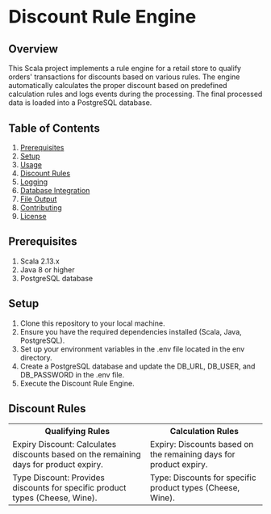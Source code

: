 <!DOCTYPE html>
<html lang="en">
<head>
  <meta charset="UTF-8">
  <meta name="viewport" content="width=device-width, initial-scale=1.0">
  <title>Discount Rule Engine</title>
</head>
<body>
  <h1 style="font-size: 36px;">Discount Rule Engine</h1>

  <h2>Overview</h2>
  <p>This Scala project implements a rule engine for a retail store to qualify orders' transactions for discounts based on various rules. The engine automatically calculates the proper discount based on predefined calculation rules and logs events during the processing. The final processed data is loaded into a PostgreSQL database.</p>

  <h2>Table of Contents</h2>
  <ol>
    <li><a href="#prerequisites">Prerequisites</a></li>
    <li><a href="#setup">Setup</a></li>
    <li><a href="#usage">Usage</a></li>
    <li><a href="#discount-rules">Discount Rules</a></li>
    <li><a href="#logging">Logging</a></li>
    <li><a href="#database-integration">Database Integration</a></li>
    <li><a href="#file-output">File Output</a></li>
    <li><a href="#contributing">Contributing</a></li>
    <li><a href="#license">License</a></li>
  </ol>

  <h2 id="prerequisites">Prerequisites</h2>
  <ol>
    <li>Scala 2.13.x</li>
    <li>Java 8 or higher</li>
    <li>PostgreSQL database</li>
  </ol>

  <h2 id="setup">Setup</h2>
  <ol>
    <li>Clone this repository to your local machine.</li>
    <li>Ensure you have the required dependencies installed (Scala, Java, PostgreSQL).</li>
    <li>Set up your environment variables in the .env file located in the env directory.</li>
    <li>Create a PostgreSQL database and update the DB_URL, DB_USER, and DB_PASSWORD in the .env file.</li>
    <li>Execute the Discount Rule Engine.</li>
  </ol>
  
  <!-- Usage, Discount Rules, Logging, Database Integration, File Output sections -->

  <h2 id="discount-rules">Discount Rules</h2>
  <table>
    <tr>
      <th>Qualifying Rules</th>
      <th>Calculation Rules</th>
    </tr>
    <tr>
      <td>Expiry Discount: Calculates discounts based on the remaining days for product expiry.</td>
      <td>Expiry: Discounts based on the remaining days for product expiry.</td>
    </tr>
    <tr>
      <td>Type Discount: Provides discounts for specific product types (Cheese, Wine).</td>
      <td>Type: Discounts for specific product types (Cheese, Wine).</td>
    </tr>
    <!-- Add more rows for other discount rules -->
  </table>

  <!-- Logging, Database Integration, File Output, Contributing, License sections -->
</body>
</html>
